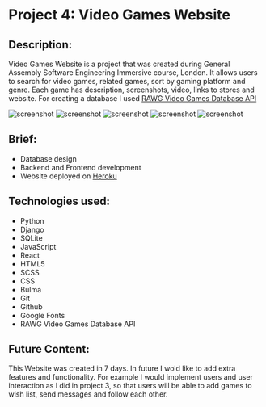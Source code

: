 # Project 4: Video Games Website

## Description:
Video Games Website is a project that was created during General Assembly Software Engineering Immersive course, London. It allows users to search for video games, related games, sort by gaming platform and genre. Each game has description, screenshots, video, links to stores and website. For creating a database I used [RAWG Video Games Database API](https://rawg.io/apidocs)

<!-- ![ezgif com-video-to-gif](https://user-images.githubusercontent.com/51081298/61522791-fb0f7580-aa0a-11e9-9d2d-e510de2a2b51.gif) -->

![screenshot](https://i.imgur.com/Sr7KxYS.png)
![screenshot](https://i.imgur.com/78r2PwQ.png)
![screenshot](https://i.imgur.com/1G3nYdL.png)
![screenshot](https://i.imgur.com/UtMTxRm.png)
![screenshot](https://i.imgur.com/5ryNXVW.png)

## Brief:
* Database design
* Backend and Frontend development
* Website deployed on [Heroku](https://project-4-videogames.herokuapp.com/)

## Technologies used:

* Python
* Django
* SQLite
* JavaScript
* React
* HTML5
* SCSS
* CSS
* Bulma
* Git
* Github
* Google Fonts
* RAWG Video Games Database API

## Future Content:
This Website was created in 7 days. In future I wold like to add extra features and functionality. For example I would implement users and user interaction as I did in project 3, so that users will be able to add games to wish list, send messages and follow each other.
